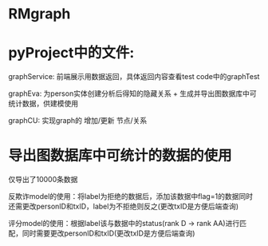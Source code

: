 # RMgraph

# pyProject中的文件:

graphService: 前端展示用数据返回，具体返回内容查看test code中的graphTest

graphEva: 为person实体创建分析后得知的隐藏关系 + 生成并导出图数据库中可统计数据，供建模使用

graphCU: 实现graph的 增加/更新 节点/关系 

# 导出图数据库中可统计的数据的使用

仅导出了10000条数据

反欺诈model的使用：将label为拒绝的数据后，添加该数据中flag=1的数据同时还需更改personID和txID，label为不拒绝则反之(更改txID是方便后端查询)

评分model的使用：根据label该与数据中的status(rank D -> rank AA)进行匹配，同时需要更改personID和txID(更改txID是方便后端查询)
